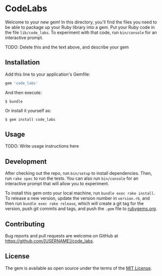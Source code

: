 # CodeLabs

Welcome to your new gem! In this directory, you'll find the files you need to be able to package up your Ruby library into a gem. Put your Ruby code in the file `lib/code_labs`. To experiment with that code, run `bin/console` for an interactive prompt.

TODO: Delete this and the text above, and describe your gem

## Installation

Add this line to your application's Gemfile:

```ruby
gem 'code_labs'
```

And then execute:

    $ bundle

Or install it yourself as:

    $ gem install code_labs

## Usage

TODO: Write usage instructions here

## Development

After checking out the repo, run `bin/setup` to install dependencies. Then, run `rake spec` to run the tests. You can also run `bin/console` for an interactive prompt that will allow you to experiment.

To install this gem onto your local machine, run `bundle exec rake install`. To release a new version, update the version number in `version.rb`, and then run `bundle exec rake release`, which will create a git tag for the version, push git commits and tags, and push the `.gem` file to [rubygems.org](https://rubygems.org).

## Contributing

Bug reports and pull requests are welcome on GitHub at https://github.com/[USERNAME]/code_labs.

## License

The gem is available as open source under the terms of the [MIT License](http://opensource.org/licenses/MIT).

